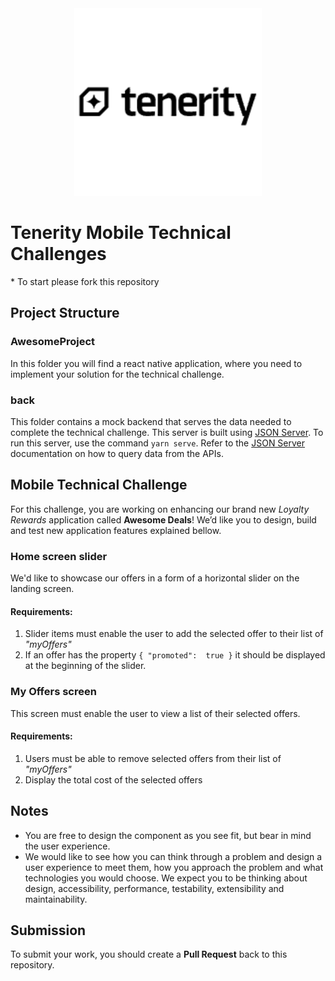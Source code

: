 <div
  align="center" 
>
	<img
		width="300"
		alt="The Lounge"
		src="./assets/tenerity-logo.png"
  >
</div>

# Tenerity Mobile Technical Challenges
\* To start please fork this repository

## Project Structure

### AwesomeProject
In this folder you will find a react native application, where you need to implement your solution for the technical challenge.

### back
This folder contains a mock backend that serves the data needed to complete the technical challenge. This server is built using [JSON Server](https://github.com/typicode/json-server). To run this server, use the command `yarn serve`.
Refer to the [JSON Server](https://github.com/typicode/json-server) documentation on how to query data from the APIs.


## Mobile Technical Challenge

For this challenge, you are working on enhancing our brand new _Loyalty Rewards_ application called **Awesome Deals**!  We’d like you to design, build and test new application features explained bellow.

### Home screen slider
We'd like to showcase our offers in a form of a horizontal slider on the landing screen.  

#### Requirements:
1. Slider items must enable the user to add the selected offer to their list of _"myOffers"_
2. If an offer has the property `{ "promoted":  true }` it should be displayed at the beginning of the slider.

### My Offers screen
This screen must enable the user to view a list of their selected offers.

#### Requirements:
1. Users must be able to remove selected offers from their list of _"myOffers"_
2. Display the total cost of the selected offers


## Notes

 * You are free to design the component as you see fit, but bear in mind the user experience. 
 * We would like to see how you can think through a problem and design a user experience to meet them, how you approach the problem and what technologies you would choose. We expect you to be thinking about design, accessibility, performance, testability, extensibility and maintainability.
    
## Submission 

To submit your work, you should create a **Pull Request** back to this repository.
